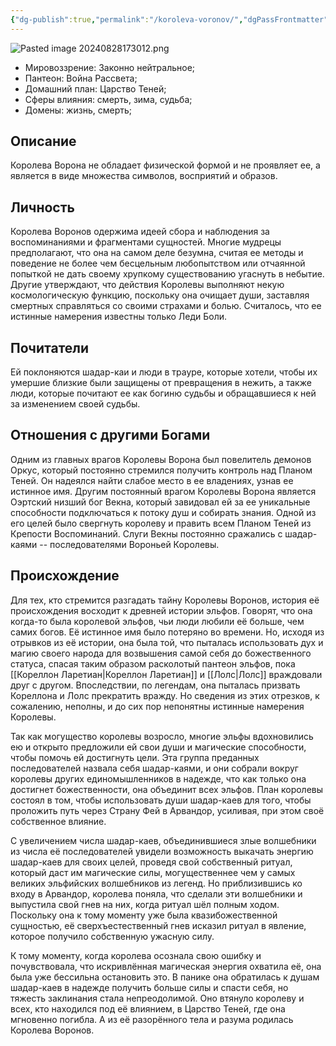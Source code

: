 ```yaml
---
{"dg-publish":true,"permalink":"/koroleva-voronov/","dgPassFrontmatter":true}
---
```


![Pasted image 20240828173012.png](/img/user/%D0%98%D0%B7%D0%BE%D0%B1%D1%80%D0%B0%D0%B6%D0%B5%D0%BD%D0%B8%D1%8F/Pasted%20image%2020240828173012.png)
- Мировоззрение: Законно нейтральное;
- Пантеон: Война Рассвета;
- Домашний план: Царство Теней;
- Сферы влияния: смерть, зима, судьба;
- Домены: жизнь, смерть;
## Описание
Королева Ворона не обладает физической формой и не проявляет ее, а является в виде множества символов, восприятий и образов.
## Личность
Королева Воронов одержима идеей сбора и наблюдения за воспоминаниями и фрагментами сущностей. Многие мудрецы предполагают, что она на самом деле безумна, считая ее методы и поведение не более чем бесцельным любопытством или отчаянной попыткой не дать своему хрупкому существованию угаснуть в небытие. Другие утверждают, что действия Королевы выполняют некую космологическую функцию, поскольку она очищает души, заставляя смертных справляться со своими страхами и болью. Считалось, что ее истинные намерения известны только Леди Боли.
## Почитатели
Ей поклоняются шадар-каи и люди в трауре, которые хотели, чтобы их умершие близкие были защищены от превращения в нежить, а также люди, которые почитают ее как богиню судьбы и обращавшиеся к ней за изменением своей судьбы.

## Отношения с другими Богами
Одним из главных врагов Королевы Ворона был повелитель демонов Оркус, который постоянно стремился получить контроль над Планом Теней. Он надеялся найти слабое место в ее владениях, узнав ее истинное имя.
Другим постоянный врагом Королевы Ворона является Оэртский низший бог Векна, который завидовал ей за ее уникальные способности подключаться к потоку душ и собирать знания. Одной из его целей было свергнуть королеву и править всем Планом Теней из Крепости Воспоминаний. Слуги Векны постоянно сражались с шадар-каями -- последователями Вороньей Королевы.
## Происхождение
Для тех, кто стремится разгадать тайну Королевы Воронов, история её происхождения восходит к древней истории эльфов. Говорят, что она когда-то была королевой эльфов, чьи люди любили её больше, чем самих богов. Её истинное имя было потеряно во времени. Но, исходя из отрывков из её истории, она была той, что пыталась использовать дух и магию своего народа для возвышения самой себя до божественного статуса, спасая таким образом расколотый пантеон эльфов, пока [[Кореллон Ларетиан\|Кореллон Ларетиан]] и [[Лолс\|Лолс]] враждовали друг с другом. Впоследствии, по легендам, она пыталась призвать Кореллона и Лолс прекратить вражду. Но сведения из этих отрезков, к сожалению, неполны, и до сих пор непонятны истинные намерения Королевы.

Так как могущество королевы возросло, многие эльфы вдохновились ею и открыто предложили ей свои души и магические способности, чтобы помочь ей достигнуть цели. Эта группа преданных последователей назвала себя шадар-каями, и они собрали вокруг королевы других единомышленников в надежде, что как только она достигнет божественности, она объединит всех эльфов. План королевы состоял в том, чтобы использовать души шадар-каев для того, чтобы проложить путь через Страну Фей в Арвандор, усиливая, при этом своё собственное влияние.

С увеличением числа шадар-каев, объединившиеся злые волшебники из числа её последователей увидели возможность выкачать энергию шадар-каев для своих целей, проведя свой собственный ритуал, который даст им магические силы, могущественнее чем у самых великих эльфийских волшебников из легенд. Но приблизившись ко входу в Арвандор, королева поняла, что сделали эти волшебники и выпустила свой гнев на них, когда ритуал шёл полным ходом. Поскольку она к тому моменту уже была квазибожественной сущностью, её сверхъестественный гнев исказил ритуал в явление, которое получило собственную ужасную силу.

К тому моменту, когда королева осознала свою ошибку и почувствовала, что искривлённая магическая энергия охватила её, она была уже бессильна остановить это. В панике она обратилась к душам шадар-каев в надежде получить больше силы и спасти себя, но тяжесть заклинания стала непреодолимой. Оно втянуло королеву и всех, кто находился под её влиянием, в Царство Теней, где она мгновенно погибла. А из её разорённого тела и разума родилась Королева Воронов.